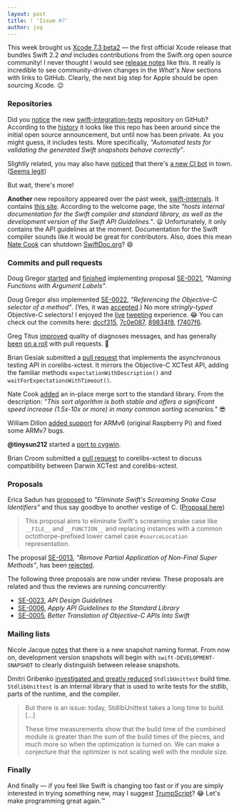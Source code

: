 ```yaml
---
layout: post
title: ! 'Issue #7'
author: jsq
---
```


This week brought us [Xcode 7.3 beta2](https://twitter.com/SwiftLang/status/691805674079195136) &mdash; the first official Xcode release that bundles Swift 2.2 *and* includes contributions from the Swift.org open source community! I never thought I would see [release notes](http://adcdownload.apple.com/Developer_Tools/Xcode_7.3_beta_2/Xcode_7.3_beta_2_Reease_Notes.pdf) like this.  It really is incredible to see community-driven changes in the *What's New* sections with links to GitHub. Clearly, the next big step for Apple should be open sourcing Xcode. 😉

<!--excerpt-->

### Repositories

Did you [notice](https://twitter.com/modocache/status/690342486917668864) the new [swift-integration-tests](https://github.com/apple/swift-integration-tests) repository on GitHub? According to the [history](https://github.com/apple/swift-integration-tests/commit/db437d2fa1951a9190b2c4adafffc701965ea8c4) it looks like this repo has been around since the initial open source announcement, but until now has been private. As you might guess, it includes tests. More specifically, *"Automated tests for validating the generated Swift snapshots behave correctly"*.

Slightly related, you may also have [noticed](https://twitter.com/simjp/status/692135037270134784) that there's [a new CI bot](https://github.com/swift-ci) in town. ([Seems legit](http://cdn.meme.am/instances/60114268.jpg))

But wait, there's more!

**Another** new repository appeared over the past week, [swift-internals](https://github.com/apple/swift-internals). It contains [this site](http://apple.github.io/swift-internals/). According to the welcome page, the site *"hosts internal documentation for the Swift compiler and standard library, as well as the development version of the Swift API Guidelines."*. 😦 Unfortunately, it only contains the API guidelines at the moment. Documentation for the Swift compiler sounds like it would be great for contributors. Also, does this mean [Nate Cook](https://twitter.com/nnnnnnnn) can shutdown [SwiftDoc.org](http://swiftdoc.org)? 😄

### Commits and pull requests

Doug Gregor [started](https://github.com/apple/swift/commit/ecfde0e71c61184989fde0f93f8d6b7f5375b99a) and [finished](https://github.com/apple/swift/commit/c9c1d1390c621dc3932c0a77c8a191e6411b71f2) implementing proposal [SE-0021](https://github.com/apple/swift-evolution/blob/master/proposals/0021-generalized-naming.md), *"Naming Functions with Argument Labels"*.

Doug Gregor also implemented [SE-0022](https://github.com/apple/swift-evolution/blob/master/proposals/0022-objc-selectors.md), *"Referencing the Objective-C selector of a method"*. (Yes, it was [accepted](https://lists.swift.org/pipermail/swift-evolution-announce/2016-January/000026.html).) No more *stringly-typed* Objective-C selectors! I enjoyed the [live](https://twitter.com/dgregor79/status/692480515534934017) [tweeting](https://twitter.com/dgregor79/status/692598054025715712) experience. 😂 You can check out the commits here: [dccf315](https://github.com/apple/swift/commit/dccf3155f1fe5400df0c9b51f21a3b8f7fa09b9c), [7c0e087](https://github.com/apple/swift/commit/7c0e087cd514c926d9eaa3082679edff626effc8), [89834f8](https://github.com/apple/swift/commit/89834f8d5fcce652401ecaeec4addace48cb2fae), [f7407f6](https://github.com/apple/swift/commit/f7407f6a4d2c9b20ef1d2aab6dbaff5f9419aa88).

Greg Titus [improved](https://github.com/apple/swift/pull/1042) quality of diagnoses messages, and has generally [been](https://github.com/apple/swift/pull/1069) [on a roll](https://github.com/apple/swift/pull/1089) with pull requests. 👏

Brian Gesiak submitted a [pull request](https://github.com/apple/swift-corelibs-xctest/pull/43) that implements the asynchronous testing API in corelibs-xctest. It mirrors the Objective-C XCTest API, adding the familiar methods `expectationWithDescription()` and `waitForExpectationsWithTimeout()`.

Nate Cook [added](https://github.com/apple/swift/pull/1063) an in-place merge sort to the standard library. From the description: *"This sort algorithm is both stable and offers a significant speed increase (1.5x-10x or more) in many common sorting scenarios."* 😎

William Dillon [added support](https://github.com/apple/swift/pull/901) for ARMv6 (original Raspberry Pi) and fixed some ARMv7 bugs.

**@tinysun212** started a [port to cygwin](https://github.com/apple/swift/pull/1108).

Brian Croom submitted a [pull request](https://github.com/apple/swift-corelibs-xctest/pull/40) to corelibs-xctest to discuss compatibility between Darwin XCTest and corelibs-xctest.

### Proposals

Erica Sadun has [proposed](https://github.com/apple/swift-evolution/pull/116/) to *"Eliminate Swift's Screaming Snake Case Identifiers"* and thus say goodbye to another vestige of C. ([Proposal here](https://github.com/erica/swift-evolution/blob/master/proposals/00xx-modernizing-debug-identifiers.md))
>This proposal aims to eliminate Swift's screaming snake case like `__FILE__` and `__FUNCTION__` and replacing instances with a common octothorpe-prefixed lower camel case `#sourceLocation` representation.

The proposal [SE-0013](https://github.com/apple/swift-evolution/blob/master/proposals/0013-remove-partial-application-super.md), *"Remove Partial Application of Non-Final Super Methods"*, has been [rejected](https://lists.swift.org/pipermail/swift-evolution-announce/2016-January/000022.html).

The following three proposals are now under review. These proposals are related and thus the reviews are running concurrently:

- [SE-0023](https://github.com/apple/swift-evolution/blob/master/proposals/0023-api-guidelines.md), *API Design Guidelines*
- [SE-0006](https://github.com/apple/swift-evolution/blob/master/proposals/0006-apply-api-guidelines-to-the-standard-library.md), *Apply API Guidelines to the Standard Library*
- [SE-0005](https://github.com/apple/swift-evolution/blob/master/proposals/0005-objective-c-name-translation.md), *Better Translation of Objective-C APIs Into Swift*

### Mailing lists

Nicole Jacque [notes](https://lists.swift.org/pipermail/swift-dev/Week-of-Mon-20160125/000934.html) that there is a new snapshot naming format. From now on, development version snapshots will begin with `swift-DEVELOPMENT-SNAPSHOT` to clearly distinguish between release snapshots.

Dmitri Gribenko [investigated and greatly reduced](https://lists.swift.org/pipermail/swift-dev/Week-of-Mon-20160125/000943.html) `StdlibUnittest` build time. `StdlibUnittest` is an internal library that is used to write tests for the stdlib, parts of the runtime, and the compiler.
>But there is an issue: today, StdlibUnittest takes a long time to build. [...]
>
>These time measurements show that the build time of the combined module is
greater than the sum of the build times of the pieces, and much more so when
the optimization is turned on.  We can make a conjecture that the optimizer is
not scaling well with the module size.

### Finally

And finally &mdash; if you feel like Swift is changing too fast or if you are simply interested in trying something new, may I suggest [TrumpScript](https://github.com/samshadwell/TrumpScript)? 😂 Let's make programming great again.™

